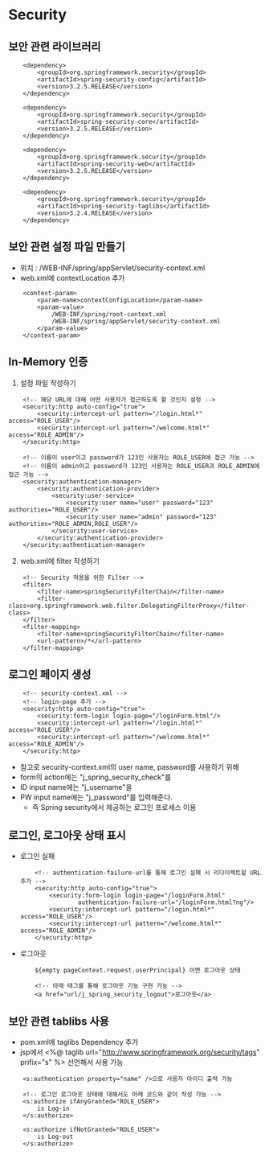 # Security

## 보안 관련 라이브러리
```
    <dependency>
        <groupId>org.springframework.security</groupId>
        <artifactId>spring-security-config</artifactId>
        <version>3.2.5.RELEASE</version>
    </dependency>
    
    <dependency>
        <groupId>org.springframework.security</groupId>
        <artifactId>spring-security-core</artifactId>
        <version>3.2.5.RELEASE</version>
    </dependency>
    
    <dependency>
        <groupId>org.springframework.security</groupId>
        <artifactId>spring-security-web</artifactId>
        <version>3.2.5.RELEASE</version>
    </dependency>
    
    <dependency>
        <groupId>org.springframework.security</groupId>
        <artifactId>spring-security-taglibs</artifactId>
        <version>3.2.4.RELEASE</version>
    </dependency>
```
## 보안 관련 설정 파일 만들기
- 위치 : /WEB-INF/spring/appServlet/security-context.xml
- web.xml에 contextLocation 추가
```
    <context-param>
		<param-name>contextConfigLocation</param-name>
		<param-value>
			/WEB-INF/spring/root-context.xml
			/WEB-INF/spring/appServlet/security-context.xml
		</param-value>
	</context-param>
```

## In-Memory 인증
1. 설정 파일 작성하기
```
    <!-- 해당 URL에 대해 어떤 사용자가 접근하도록 할 것인지 설정 -->
    <security:http auto-config="true">
		<security:intercept-url pattern="/login.html*" access="ROLE_USER"/>
		<security:intercept-url pattern="/welcome.html*" access="ROLE_ADMIN"/>
	</security:http>

    <!-- 이름이 user이고 password가 123인 사용자는 ROLE_USER에 접근 가능 -->
    <!-- 이름이 admin이고 password가 123인 사용자는 ROLE_USER과 ROLE_ADMIN에 접근 가능 -->
    <security:authentication-manager>
		<security:authentication-provider>
			<security:user-service>
				<security:user name="user" password="123" authorities="ROLE_USER"/>
				<security:user name="admin" password="123" authorities="ROLE_ADMIN,ROLE_USER"/>
			</security:user-service>
		</security:authentication-provider>
	</security:authentication-manager>
```
2. web.xml에 filter 작성하기
```
    <!-- Security 적용을 위한 Filter -->
	<filter>
		<filter-name>springSecurityFilterChain</filter-name>
		<filter-class>org.springframework.web.filter.DelegatingFilterProxy</filter-class>
	</filter>
	<filter-mapping>
		<filter-name>springSecurityFilterChain</filter-name>
		<url-pattern>/*</url-pattern>
	</filter-mapping>
```

## 로그인 페이지 생성
```
    <!-- security-context.xml -->
    <!-- login-page 추가 -->
    <security:http auto-config="true">
		<security:form-login login-page="/loginForm.html"/>
		<security:intercept-url pattern="/login.html*" access="ROLE_USER"/>
		<security:intercept-url pattern="/welcome.html*" access="ROLE_ADMIN"/>
	</security:http>
```
- 참고로 security-context.xml의 user name, password를 사용하기 위해
- form의 action에는 "j_spring_security_check"를
- ID input name에는 "j_username"을
- PW input name에는 "j_password"를 입력해준다.
    -  즉 Spring security에서 제공하는 로그인 프로세스 이용

## 로그인, 로그아웃 상태 표시
- 로그인 실패
    ```
        <!-- authentication-failure-url를 통해 로그인 실패 시 리다이렉트할 URL 추가 -->
        <security:http auto-config="true">
            <security:form-login login-page="/loginForm.html"
                    authentication-failure-url="/loginForm.html?ng"/>
            <security:intercept-url pattern="/login.html*" access="ROLE_USER"/>
            <security:intercept-url pattern="/welcome.html*" access="ROLE_ADMIN"/>
        </security:http>
    ```

- 로그아웃
    ```
        ${empty pageContext.request.userPrincipal} 이면 로그아웃 상태
        
        <!-- 아래 태그를 통해 로그아웃 기능 구현 가능 -->
        <a href="url/j_spring_security_logout">로그아웃</a>
    ```

## 보안 관련 tablibs 사용
- pom.xml에 taglibs Dependency 추가
- jsp에서 <%@ taglib url="http://www.springframework.org/security/tags" prifix="s" %> 선언해서 사용 가능
```
    <s:authentication property="name" />으로 사용자 아이디 출력 가능

    <!-- 로그인 로그아웃 상태에 대해서도 아래 코드와 같이 작성 가능 -->
    <s:authorize ifAnyGranted="ROLE_USER">
        is Log-in
    </s:authorize>

    <s:authorize ifNotGranted="ROLE_USER">
        is Log-out
    </s:authorize>
```
